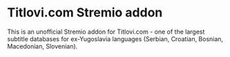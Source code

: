 # Titlovi.com Stremio addon

This is an unofficial Stremio addon for Titlovi.com - one of the largest subtitle databases for ex-Yugoslavia languages (Serbian, Croatian, Bosnian, Macedonian, Slovenian).
